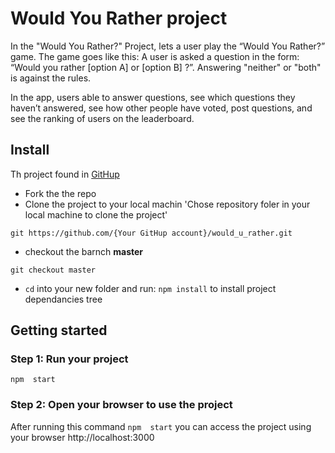 # Would You Rather project

In the "Would You Rather?" Project, lets a user play the “Would You Rather?” game. The game goes like this: A user is asked a question in the form: “Would you rather [option A] or [option B] ?”. Answering "neither" or "both" is against the rules.

In the app, users able to answer questions, see which questions they haven’t answered, see how other people have voted, post questions, and see the ranking of users on the leaderboard.

## Install

Th  project found in  [GitHup](https://github.com/bmeabeed/would_u_rather)

- Fork the the repo
- Clone the project to your local machin 'Chose repository foler in your local machine to clone the project'

`git https://github.com/{Your GitHup account}/would_u_rather.git`

- checkout the barnch **master**

`git checkout master`

- `cd` into your new folder and run:
  `npm install` to install project dependancies tree


## Getting started


### Step 1: Run your project

   `npm  start` 


### Step 2: Open your browser to use the project
  After running this command `npm  start` you can access the project using your browser    http://localhost:3000







